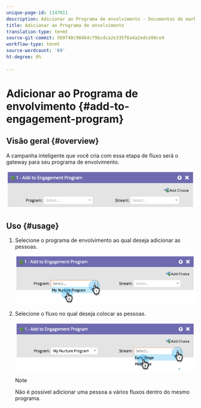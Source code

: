 ```yaml
---
unique-page-id: 1147011
description: Adicionar ao Programa de envolvimento - Documentos do marketing - Documentação do produto
title: Adicionar ao Programa de envolvimento
translation-type: tm+mt
source-git-commit: 5b9f48c98464c79bcdca2e335f6a4a2edce98ce4
workflow-type: tm+mt
source-wordcount: '69'
ht-degree: 0%

---
```



# Adicionar ao Programa de envolvimento {#add-to-engagement-program}

## Visão geral {#overview}

A campanha inteligente que você cria com essa etapa de fluxo será o gateway para seu programa de envolvimento.

![](assets/image2014-9-22-14-3a47-3a32.png)

## Uso {#usage}

1. Selecione o programa de envolvimento ao qual deseja adicionar as pessoas.

   ![](assets/image2014-9-22-14-3a47-3a36.png)

1. Selecione o fluxo no qual deseja colocar as pessoas.

   ![](assets/image2014-9-22-14-3a47-3a39.png)

   >[!NOTE]
   >
   >Não é possível adicionar uma pessoa a vários fluxos dentro do mesmo programa.
